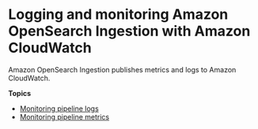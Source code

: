 # Logging and monitoring Amazon OpenSearch Ingestion with Amazon CloudWatch<a name="monitoring-pipelines"></a>

Amazon OpenSearch Ingestion publishes metrics and logs to Amazon CloudWatch\.

**Topics**
+ [Monitoring pipeline logs](monitoring-pipeline-logs.md)
+ [Monitoring pipeline metrics](monitoring-pipeline-metrics.md)